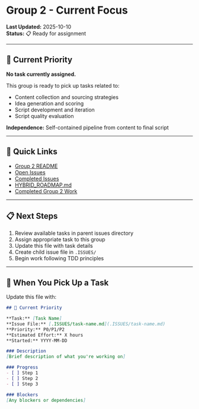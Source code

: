 # Group 2 - Current Focus

**Last Updated:** 2025-10-10  
**Status:** 📋 Ready for assignment

---

## 🎯 Current Priority

**No task currently assigned.**

This group is ready to pick up tasks related to:
- Content collection and sourcing strategies
- Idea generation and scoring
- Script development and iteration
- Script quality evaluation

**Independence:** Self-contained pipeline from content to final script

---

## 🔗 Quick Links

- [Group 2 README](README.md)
- [Open Issues](.ISSUES/)
- [Completed Issues](.DONE/)
- [HYBRID_ROADMAP.md](../../docs/roadmaps/HYBRID_ROADMAP.md)
- [Completed Group 2 Work](../../issues/resolved/phase-3-implementation/group-2-idea-generation/)

---

## 📋 Next Steps

1. Review available tasks in parent issues directory
2. Assign appropriate task to this group
3. Update this file with task details
4. Create child issue file in `.ISSUES/`
5. Begin work following TDD principles

---

## 📝 When You Pick Up a Task

Update this file with:

```markdown
## 🎯 Current Priority

**Task:** [Task Name]
**Issue File:** [.ISSUES/task-name.md](.ISSUES/task-name.md)
**Priority:** P0/P1/P2
**Estimated Effort:** X hours
**Started:** YYYY-MM-DD

### Description
[Brief description of what you're working on]

### Progress
- [ ] Step 1
- [ ] Step 2
- [ ] Step 3

### Blockers
[Any blockers or dependencies]
```
